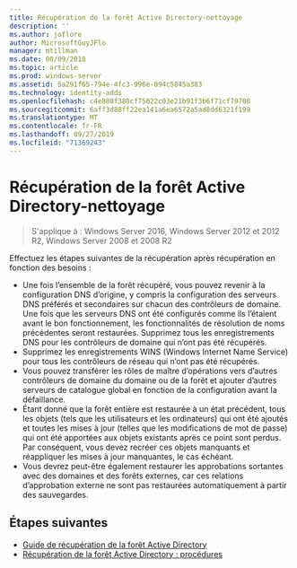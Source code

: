 ```yaml
---
title: Récupération de la forêt Active Directory-nettoyage
description: ''
ms.author: joflore
author: MicrosoftGuyJFlo
manager: mtillman
ms.date: 08/09/2018
ms.topic: article
ms.prod: windows-server
ms.assetid: 5a291f65-794e-4fc3-996e-094c5845a383
ms.technology: identity-adds
ms.openlocfilehash: c4e800f380cf75022c03e21b91f3b6f71cf79708
ms.sourcegitcommit: 6aff3d88ff22ea141a6ea6572a5ad8dd6321f199
ms.translationtype: MT
ms.contentlocale: fr-FR
ms.lasthandoff: 09/27/2019
ms.locfileid: "71369243"
---
```

# <a name="ad-forest-recovery---cleanup"></a>Récupération de la forêt Active Directory-nettoyage

>S'applique à : Windows Server 2016, Windows Server 2012 et 2012 R2, Windows Server 2008 et 2008 R2

 Effectuez les étapes suivantes de la récupération après récupération en fonction des besoins :  
  
- Une fois l’ensemble de la forêt récupéré, vous pouvez revenir à la configuration DNS d’origine, y compris la configuration des serveurs DNS préférés et secondaires sur chacun des contrôleurs de domaine. Une fois que les serveurs DNS ont été configurés comme ils l’étaient avant le bon fonctionnement, les fonctionnalités de résolution de noms précédentes seront restaurées. Supprimez tous les enregistrements DNS pour les contrôleurs de domaine qui n’ont pas été récupérés.  
- Supprimez les enregistrements WINS (Windows Internet Name Service) pour tous les contrôleurs de réseau qui n’ont pas été récupérés.  
- Vous pouvez transférer les rôles de maître d’opérations vers d’autres contrôleurs de domaine du domaine ou de la forêt et ajouter d’autres serveurs de catalogue global en fonction de la configuration avant la défaillance.  
- Étant donné que la forêt entière est restaurée à un état précédent, tous les objets (tels que les utilisateurs et les ordinateurs) qui ont été ajoutés et toutes les mises à jour (telles que les modifications de mot de passe) qui ont été apportées aux objets existants après ce point sont perdus. Par conséquent, vous devez recréer ces objets manquants et réappliquer les mises à jour manquantes, le cas échéant.  
- Vous devrez peut-être également restaurer les approbations sortantes avec des domaines et des forêts externes, car ces relations d’approbation externe ne sont pas restaurées automatiquement à partir des sauvegardes.

## <a name="next-steps"></a>Étapes suivantes

- [Guide de récupération de la forêt Active Directory](AD-Forest-Recovery-Guide.md)
- [Récupération de la forêt Active Directory : procédures](AD-Forest-Recovery-Procedures.md)  
